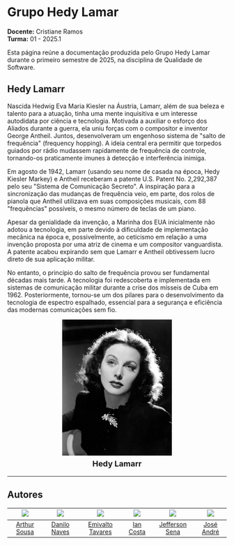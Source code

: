# Grupo Hedy Lamar

**Docente:** Cristiane Ramos  
**Turma:** 01 - 2025.1  

Esta página reúne a documentação produzida pelo Grupo Hedy Lamar durante o primeiro semestre de 2025, na disciplina de Qualidade de Software.

## Hedy Lamarr

Nascida Hedwig Eva Maria Kiesler na Áustria, Lamarr, além de sua beleza e talento para a atuação, tinha uma mente inquisitiva e um interesse autodidata por ciência e tecnologia. Motivada a auxiliar o esforço dos Aliados durante a guerra, ela uniu forças com o compositor e inventor George Antheil. Juntos, desenvolveram um engenhoso sistema de "salto de frequência" (frequency hopping). A ideia central era permitir que torpedos guiados por rádio mudassem rapidamente de frequência de controle, tornando-os praticamente imunes à detecção e interferência inimiga.

Em agosto de 1942, Lamarr (usando seu nome de casada na época, Hedy Kiesler Markey) e Antheil receberam a patente U.S. Patent No. 2,292,387 pelo seu "Sistema de Comunicação Secreto". A inspiração para a sincronização das mudanças de frequência veio, em parte, dos rolos de pianola que Antheil utilizava em suas composições musicais, com 88 "frequências" possíveis, o mesmo número de teclas de um piano.

Apesar da genialidade da invenção, a Marinha dos EUA inicialmente não adotou a tecnologia, em parte devido à dificuldade de implementação mecânica na época e, possivelmente, ao ceticismo em relação a uma invenção proposta por uma atriz de cinema e um compositor vanguardista. A patente acabou expirando sem que Lamarr e Antheil obtivessem lucro direto de sua aplicação militar.

No entanto, o princípio do salto de frequência provou ser fundamental décadas mais tarde. A tecnologia foi redescoberta e implementada em sistemas de comunicação militar durante a crise dos mísseis de Cuba em 1962. Posteriormente, tornou-se um dos pilares para o desenvolvimento da tecnologia de espectro espalhado, essencial para a segurança e eficiência das modernas comunicações sem fio.


<div align="center">
<img src="img/icon.jpg" alt="Imagem da Hedy Lamarr" style=" max-width: 50%; height: auto;">
</div>

<div align="center">
  <font size="4"><p style="text-align: center; margin-top: 1%;"><b>Hedy Lamarr</b></p></font>
</div>

---

## Autores

| <a href="https://github.com/Tutzs"><img src="https://avatars.githubusercontent.com/u/110691207?s=400&u=0f285ace4b3188bb274e2531ead3691d7161656a&v=4" width="150"></a> | <a href="https://github.com/DaniloNavesS"><img src="https://avatars.githubusercontent.com/u/89321536?v=4" width="150"></a> | <a href="https://github.com/EmivaltoJrr"><img src="https://avatars.githubusercontent.com/u/138714054?v=4" width="150"></a> | <a href="https://github.com/iancostag"><img src="https://avatars.githubusercontent.com/u/146049457?v=4" width="150"></a> | <a href="https://github.com/JeffersonSenaa"><img src="https://avatars.githubusercontent.com/u/73854228?v=4" width="150"></a> | <a href="https://github.com/joseandre25"><img src="https://avatars.githubusercontent.com/u/98027989?v=4" width="150"></a> |
| :----------: | :----------: | :----------: | :----------: | :----------: | :----------: |
| [Arthur Sousa](https://github.com/Tutzs) | [Danilo Naves](https://github.com/DaniloNavesS) | [Emivalto Tavares](https://github.com/EmivaltoJrr) | [Ian Costa](https://github.com/iancostag) | [Jefferson Sena](https://github.com/JeffersonSenaa) | [José André](https://github.com/joseandre25) |
